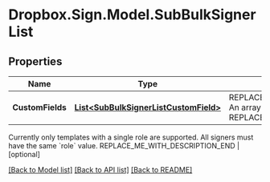 # Dropbox.Sign.Model.SubBulkSignerList

## Properties

Name | Type | Description | Notes
------------ | ------------- | ------------- | -------------
**CustomFields** | [**List&lt;SubBulkSignerListCustomField&gt;**](SubBulkSignerListCustomField.md) | REPLACE_ME_WITH_DESCRIPTION_BEGIN An array of custom field values. REPLACE_ME_WITH_DESCRIPTION_END | [optional] **Signers** | [**List&lt;SubSignatureRequestTemplateSigner&gt;**](SubSignatureRequestTemplateSigner.md) | REPLACE_ME_WITH_DESCRIPTION_BEGIN Add Signers to your Templated-based Signature Request. Allows the requester to specify editor options when a preparing a document.

Currently only templates with a single role are supported. All signers must have the same &#x60;role&#x60; value. REPLACE_ME_WITH_DESCRIPTION_END | [optional] 

[[Back to Model list]](../README.md#documentation-for-models) [[Back to API list]](../README.md#documentation-for-api-endpoints) [[Back to README]](../README.md)

